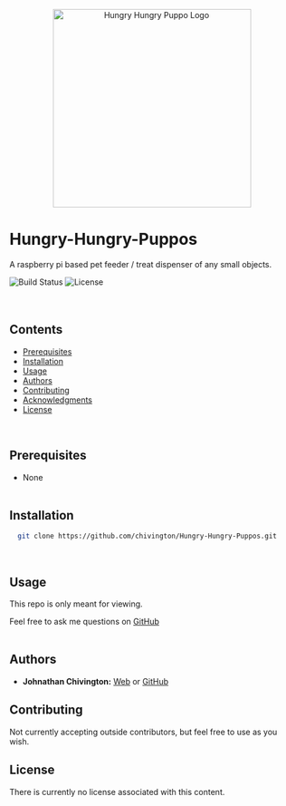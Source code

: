 <p align="center">
  <img width='350' src='https://github.com/chivington/Hungry-Hungry-Puppos/blob/main/imgs/hungry-puppo.png' alt='Hungry Hungry Puppo Logo'/>
</p>

# Hungry-Hungry-Puppos
A raspberry pi based pet feeder / treat dispenser of any small objects.

![Build Status](https://img.shields.io/badge/build-Stable-green.svg)
![License](https://img.shields.io/badge/license-NONE-lime.svg)
<br/><br/><br/>

## Contents
* [Prerequisites](https://github.com/chivington/Hungry-Hungry-Puppos/tree/master#prerequisites)
* [Installation](https://github.com/chivington/Hungry-Hungry-Puppos/tree/master#installation)
* [Usage](https://github.com/chivington/Hungry-Hungry-Puppos/tree/master#usage)
* [Authors](https://github.com/chivington/Hungry-Hungry-Puppos/tree/master#authors)
* [Contributing](https://github.com/chivington/Hungry-Hungry-Puppos/tree/master#contributing)
* [Acknowledgments](https://github.com/chivington/Hungry-Hungry-Puppos/tree/master#acknowledgments)
* [License](https://github.com/chivington/Hungry-Hungry-Puppos/tree/master#license)
<br/>

## Prerequisites
  * None
<br/><br/>


## Installation
```bash
  git clone https://github.com/chivington/Hungry-Hungry-Puppos.git
```
<br/>


## Usage
This repo is only meant for viewing.

Feel free to ask me questions on [GitHub](https://github.com/chivington)
<br/><br/>


## Authors
* **Johnathan Chivington:** [Web](https://chivington.net) or [GitHub](https://github.com/chivington)

## Contributing
Not currently accepting outside contributors, but feel free to use as you wish.

## License
There is currently no license associated with this content.
<br/><br/>
